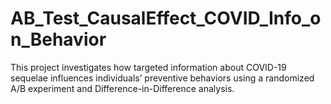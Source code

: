 # AB_Test_CausalEffect_COVID_Info_on_Behavior
This project investigates how targeted information about COVID-19 sequelae influences individuals’ preventive behaviors using a randomized A/B experiment and Difference-in-Difference analysis.
